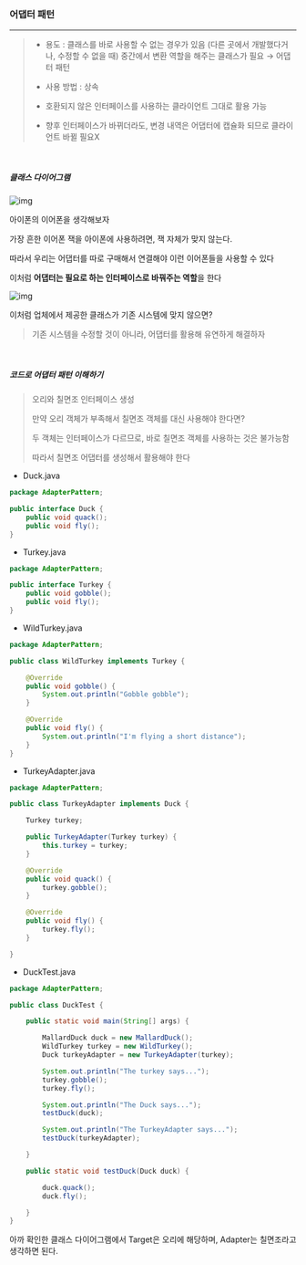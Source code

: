 ### 어댑터 패턴

---

> - 용도 : 클래스를 바로 사용할 수 없는 경우가 있음 (다른 곳에서 개발했다거나, 수정할 수 없을 때)
>   중간에서 변환 역할을 해주는 클래스가 필요 → 어댑터 패턴
>
> - 사용 방법 : 상속
> - 호환되지 않은 인터페이스를 사용하는 클라이언트 그대로 활용 가능
>
> - 향후 인터페이스가 바뀌더라도, 변경 내역은 어댑터에 캡슐화 되므로 클라이언트 바뀔 필요X



<br>

##### 클래스 다이어그램

![img](https://t1.daumcdn.net/cfile/tistory/99D2F0445C6A152229)



아이폰의 이어폰을 생각해보자

가장 흔한 이어폰 잭을 아이폰에 사용하려면, 잭 자체가 맞지 않는다.

따라서 우리는 어댑터를 따로 구매해서 연결해야 이런 이어폰들을 사용할 수 있다



이처럼 **어댑터는 필요로 하는 인터페이스로 바꿔주는 역할**을 한다





![img](https://t1.daumcdn.net/cfile/tistory/99F3134C5C6A152D31)

이처럼 업체에서 제공한 클래스가 기존 시스템에 맞지 않으면?

> 기존 시스템을 수정할 것이 아니라, 어댑터를 활용해 유연하게 해결하자



<br>

##### 코드로 어댑터 패턴 이해하기

> 오리와 칠면조 인터페이스 생성
>
> 만약 오리 객체가 부족해서 칠면조 객체를 대신 사용해야 한다면?
>
> 두 객체는 인터페이스가 다르므로, 바로 칠면조 객체를 사용하는 것은 불가능함
>
> 따라서 칠면조 어댑터를 생성해서 활용해야 한다



- Duck.java

```java
package AdapterPattern;

public interface Duck {
	public void quack();
	public void fly();
}
```



- Turkey.java

```java
package AdapterPattern;

public interface Turkey {
	public void gobble();
	public void fly();
}
```



-  WildTurkey.java

```java
package AdapterPattern;

public class WildTurkey implements Turkey {

	@Override
	public void gobble() {
		System.out.println("Gobble gobble");
	}

	@Override
	public void fly() {
		System.out.println("I'm flying a short distance");
	}
}
```

- TurkeyAdapter.java

```java
package AdapterPattern;

public class TurkeyAdapter implements Duck {

	Turkey turkey;

	public TurkeyAdapter(Turkey turkey) {
		this.turkey = turkey;
	}

	@Override
	public void quack() {
		turkey.gobble();
	}

	@Override
	public void fly() {
		turkey.fly();
	}

}
```

- DuckTest.java

```java
package AdapterPattern;

public class DuckTest {

	public static void main(String[] args) {

		MallardDuck duck = new MallardDuck();
		WildTurkey turkey = new WildTurkey();
		Duck turkeyAdapter = new TurkeyAdapter(turkey);

		System.out.println("The turkey says...");
		turkey.gobble();
		turkey.fly();

		System.out.println("The Duck says...");
		testDuck(duck);

		System.out.println("The TurkeyAdapter says...");
		testDuck(turkeyAdapter);

	}

	public static void testDuck(Duck duck) {

		duck.quack();
		duck.fly();

	}
}
```

아까 확인한 클래스 다이어그램에서 Target은 오리에 해당하며, Adapter는 칠면조라고 생각하면 된다.

